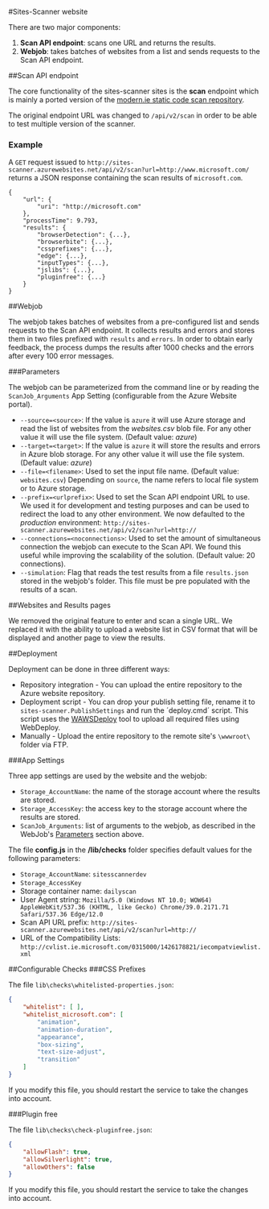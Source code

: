 #Sites-Scanner website

There are two major components:

1. **Scan API endpoint**: scans one URL and returns the results.
2. **Webjob**: takes batches of websites from a list and sends requests to the Scan API endpoint.

##Scan API endpoint

The core functionality of the sites-scanner sites is the **scan** endpoint which is mainly a ported version of the [modern.ie static code scan repository](https://github.com/InternetExplorer/modern.IE-static-code-scan/).

The original endpoint URL was changed to `/api/v2/scan` in order to be able to test multiple version of the scanner.

### Example

A `GET` request issued to `http://sites-scanner.azurewebsites.net/api/v2/scan?url=http://www.microsoft.com/` returns a JSON response containing the scan results of `microsoft.com`.

    {
		"url": {
			"uri": "http://microsoft.com"
		},
		"processTime": 9.793,
		"results": {
			"browserDetection": {...},
			"browserbite": {...},
			"cssprefixes": {...},
			"edge": {...},
			"inputTypes": {...},
			"jslibs": {...},
			"pluginfree": {...}
		}
	}

##Webjob

The webjob takes batches of websites from a pre-configured list and sends requests to the Scan API endpoint. It collects results and errors and stores them in two files prefixed with `results` and `errors`.
In order to obtain early feedback, the process dumps the results after 1000 checks and the errors after every 100 error messages.

###<a name="parameters"></a>Parameters

The webjob can be parameterized from the command line or by reading the `ScanJob_Arguments` App Setting (configurable from the Azure Website portal).

 * `--source=<source>`: If the value is  `azure` it will use Azure storage and read the list of websites from the _websites.csv_ blob file. For any other value it will use the file system. (Default value: _azure_)
 * `--target=<target>`:  If the value is  `azure` it will store the results and errors in Azure blob storage. For any other value it will use the file system. (Default value: _azure_)
 * `--file=<filename>`: Used to set the input file name. (Default value: `websites.csv`) Depending on `source`, the name refers to local file system or to Azure storage.
 * `--prefix=<urlprefix>`: Used to set the Scan API endpoint URL to use. We used it for development and testing purposes and can be used to redirect the load to any other environment. We now defaulted to the _production_ environment: `http://sites-scanner.azurewebsites.net/api/v2/scan?url=http://`
 * `--connections=<noconnections>`: Used to set the amount of simultaneous connection the webjob can execute to the Scan API. We found this useful while improving the scalability of the solution. (Default value: 20 connections).
 * `--simulation`: Flag that reads the test results from a file `results.json` stored in the webjob's folder. This file must be pre populated with the results of a scan.

##Websites and Results pages

We removed the original feature to enter and scan a single URL. We replaced it with the ability to upload a website list in CSV format that will be displayed  and another page to view the results.

##Deployment

Deployment can be done in three different ways:

 * Repository integration - You can upload the entire repository to the Azure website repository.
 * Deployment script - You can drop your publish setting file, rename it to `sites-scanner.PublishSettings` and run the ´deploy.cmd´ script. This script uses the [WAWSDeploy](https://github.com/davidebbo/WAWSDeploy) tool to upload all required files using WebDeploy.
 * Manually - Upload the entire repository to the remote site's `\wwwroot\` folder via FTP.

###App Settings

Three app settings are used by the website and the webjob:

- `Storage_AccountName`: the name of the storage account where the results are stored.
- `Storage_AccessKey`: the access key to the storage account where the results are stored.
- `ScanJob_Arguments`: list of arguments to the webjob, as described in the WebJob's [Parameters](#parameters) section above.

The file **config.js** in the **/lib/checks** folder specifies default values for the following parameters:

- `Storage_AccountName`: `sitesscannerdev`
- `Storage_AccessKey`
- Storage container name: `dailyscan`
- User Agent string: `Mozilla/5.0 (Windows NT 10.0; WOW64) AppleWebKit/537.36 (KHTML, like Gecko) Chrome/39.0.2171.71 Safari/537.36 Edge/12.0`
- Scan API URL prefix: `http://sites-scanner.azurewebsites.net/api/v2/scan?url=http://`
- URL of the Compatibility Lists: `http://cvlist.ie.microsoft.com/0315000/1426178821/iecompatviewlist.xml`

##Configurable Checks
###CSS Prefixes

The file `lib\checks\whitelisted-properties.json`:

```json
{
    "whitelist": [ ],
    "whitelist_microsoft.com": [
        "animation",
        "animation-duration",
        "appearance",
        "box-sizing",
        "text-size-adjust",
        "transition"
    ]
}
```

If you modify this file, you should restart the service to take the changes into account.


###Plugin free

The file `lib\checks\check-pluginfree.json`:

```json
{
    "allowFlash": true,
    "allowSilverlight": true,
    "allowOthers": false
}
```

If you modify this file, you should restart the service to take the changes into account.
